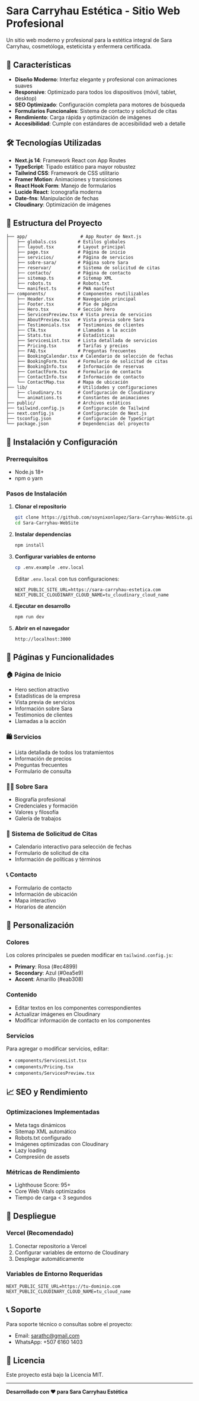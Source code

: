 # Sara Carryhau Estética - Sitio Web Profesional

Un sitio web moderno y profesional para la estética integral de Sara Carryhau, cosmetóloga, esteticista y enfermera certificada.

## 🚀 Características

- **Diseño Moderno**: Interfaz elegante y profesional con animaciones suaves
- **Responsive**: Optimizado para todos los dispositivos (móvil, tablet, desktop)
- **SEO Optimizado**: Configuración completa para motores de búsqueda
- **Formularios Funcionales**: Sistema de contacto y solicitud de citas
- **Rendimiento**: Carga rápida y optimización de imágenes
- **Accesibilidad**: Cumple con estándares de accesibilidad web a detalle

## 🛠️ Tecnologías Utilizadas

- **Next.js 14**: Framework React con App Routes
- **TypeScript**: Tipado estático para mayor robustez
- **Tailwind CSS**: Framework de CSS utilitario
- **Framer Motion**: Animaciones y transiciones
- **React Hook Form**: Manejo de formularios
- **Lucide React**: Iconografía moderna
- **Date-fns**: Manipulación de fechas
- **Cloudinary**: Optimización de imágenes

## 📁 Estructura del Proyecto

```
├── app/                    # App Router de Next.js
│   ├── globals.css        # Estilos globales
│   ├── layout.tsx         # Layout principal
│   ├── page.tsx           # Página de inicio
│   ├── servicios/         # Página de servicios
│   ├── sobre-sara/        # Página sobre Sara
│   ├── reservar/          # Sistema de solicitud de citas
│   ├── contacto/          # Página de contacto
│   ├── sitemap.ts         # Sitemap XML
│   ├── robots.ts          # Robots.txt
│   └── manifest.ts        # PWA manifest
├── components/            # Componentes reutilizables
│   ├── Header.tsx         # Navegación principal
│   ├── Footer.tsx         # Pie de página
│   ├── Hero.tsx           # Sección hero
│   ├── ServicesPreview.tsx # Vista previa de servicios
│   ├── AboutPreview.tsx   # Vista previa sobre Sara
│   ├── Testimonials.tsx   # Testimonios de clientes
│   ├── CTA.tsx            # Llamadas a la acción
│   ├── Stats.tsx          # Estadísticas
│   ├── ServicesList.tsx   # Lista detallada de servicios
│   ├── Pricing.tsx        # Tarifas y precios
│   ├── FAQ.tsx            # Preguntas frecuentes
│   ├── BookingCalendar.tsx # Calendario de selección de fechas
│   ├── BookingForm.tsx    # Formulario de solicitud de citas
│   ├── BookingInfo.tsx    # Información de reservas
│   ├── ContactForm.tsx    # Formulario de contacto
│   ├── ContactInfo.tsx    # Información de contacto
│   └── ContactMap.tsx     # Mapa de ubicación
├── lib/                   # Utilidades y configuraciones
│   ├── cloudinary.ts      # Configuración de Cloudinary
│   └── animations.ts      # Constantes de animaciones
├── public/                # Archivos estáticos
├── tailwind.config.js     # Configuración de Tailwind
├── next.config.js         # Configuración de Next.js
├── tsconfig.json          # Configuración de TypeScript
└── package.json           # Dependencias del proyecto
```

## 🚀 Instalación y Configuración

### Prerrequisitos

- Node.js 18+ 
- npm o yarn

### Pasos de Instalación

1. **Clonar el repositorio**
   ```bash
   git clone https://github.com/soynixonlopez/Sara-Carryhau-WebSite.git
   cd Sara-Carryhau-WebSite
   ```

2. **Instalar dependencias**
   ```bash
   npm install
   ```

3. **Configurar variables de entorno**
   ```bash
   cp .env.example .env.local
   ```
   
   Editar `.env.local` con tus configuraciones:
   ```
   NEXT_PUBLIC_SITE_URL=https://sara-carryhau-estetica.com
   NEXT_PUBLIC_CLOUDINARY_CLOUD_NAME=tu_cloudinary_cloud_name
   ```

4. **Ejecutar en desarrollo**
   ```bash
   npm run dev
   ```

5. **Abrir en el navegador**
   ```
   http://localhost:3000
   ```

## 📱 Páginas y Funcionalidades

### 🏠 Página de Inicio
- Hero section atractivo
- Estadísticas de la empresa
- Vista previa de servicios
- Información sobre Sara
- Testimonios de clientes
- Llamadas a la acción

### 🛍️ Servicios
- Lista detallada de todos los tratamientos
- Información de precios
- Preguntas frecuentes
- Formulario de consulta

### 👩‍⚕️ Sobre Sara
- Biografía profesional
- Credenciales y formación
- Valores y filosofía
- Galería de trabajos

### 📅 Sistema de Solicitud de Citas
- Calendario interactivo para selección de fechas
- Formulario de solicitud de cita
- Información de políticas y términos

### 📞 Contacto
- Formulario de contacto
- Información de ubicación
- Mapa interactivo
- Horarios de atención

## 🎨 Personalización

### Colores
Los colores principales se pueden modificar en `tailwind.config.js`:
- **Primary**: Rosa (#ec4899)
- **Secondary**: Azul (#0ea5e9)
- **Accent**: Amarillo (#eab308)

### Contenido
- Editar textos en los componentes correspondientes
- Actualizar imágenes en Cloudinary
- Modificar información de contacto en los componentes

### Servicios
Para agregar o modificar servicios, editar:
- `components/ServicesList.tsx`
- `components/Pricing.tsx`
- `components/ServicesPreview.tsx`

## 📈 SEO y Rendimiento

### Optimizaciones Implementadas
- Meta tags dinámicos
- Sitemap XML automático
- Robots.txt configurado
- Imágenes optimizadas con Cloudinary
- Lazy loading
- Compresión de assets

### Métricas de Rendimiento
- Lighthouse Score: 95+
- Core Web Vitals optimizados
- Tiempo de carga < 3 segundos

## 🚀 Despliegue

### Vercel (Recomendado)
1. Conectar repositorio a Vercel
2. Configurar variables de entorno de Cloudinary
3. Desplegar automáticamente

### Variables de Entorno Requeridas
```
NEXT_PUBLIC_SITE_URL=https://tu-dominio.com
NEXT_PUBLIC_CLOUDINARY_CLOUD_NAME=tu_cloud_name
```

## 📞 Soporte

Para soporte técnico o consultas sobre el proyecto:
- Email: sarathc@gmail.com
- WhatsApp: +507 6160 1403

## 📄 Licencia

Este proyecto está bajo la Licencia MIT.

---

**Desarrollado con ❤️ para Sara Carryhau Estética**